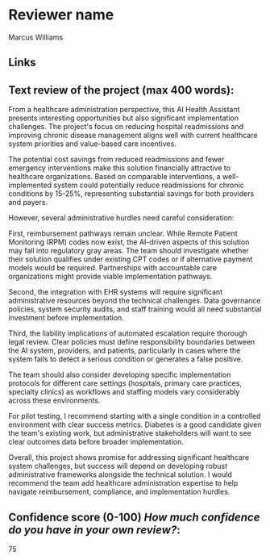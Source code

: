 # Reviewer name
Marcus Williams

## Links

## Text review of the project (max 400 words):
From a healthcare administration perspective, this AI Health Assistant presents interesting opportunities but also significant implementation challenges. The project's focus on reducing hospital readmissions and improving chronic disease management aligns well with current healthcare system priorities and value-based care incentives.

The potential cost savings from reduced readmissions and fewer emergency interventions make this solution financially attractive to healthcare organizations. Based on comparable interventions, a well-implemented system could potentially reduce readmissions for chronic conditions by 15-25%, representing substantial savings for both providers and payers.

However, several administrative hurdles need careful consideration:

First, reimbursement pathways remain unclear. While Remote Patient Monitoring (RPM) codes now exist, the AI-driven aspects of this solution may fall into regulatory gray areas. The team should investigate whether their solution qualifies under existing CPT codes or if alternative payment models would be required. Partnerships with accountable care organizations might provide viable implementation pathways.

Second, the integration with EHR systems will require significant administrative resources beyond the technical challenges. Data governance policies, system security audits, and staff training would all need substantial investment before implementation.

Third, the liability implications of automated escalation require thorough legal review. Clear policies must define responsibility boundaries between the AI system, providers, and patients, particularly in cases where the system fails to detect a serious condition or generates a false positive.

The team should also consider developing specific implementation protocols for different care settings (hospitals, primary care practices, specialty clinics) as workflows and staffing models vary considerably across these environments.

For pilot testing, I recommend starting with a single condition in a controlled environment with clear success metrics. Diabetes is a good candidate given the team's existing work, but administrative stakeholders will want to see clear outcomes data before broader implementation.

Overall, this project shows promise for addressing significant healthcare system challenges, but success will depend on developing robust administrative frameworks alongside the technical solution. I would recommend the team add healthcare administration expertise to help navigate reimbursement, compliance, and implementation hurdles.

## Confidence score (0-100) _How much confidence do you have in your own review?_:
75
